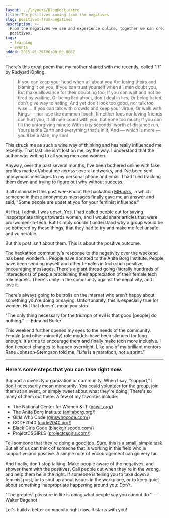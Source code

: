 ```yaml
---
layout: ../layouts/BlogPost.astro
title: The positives coming from the negatives
slug: positives-from-negatives
description: >-
  From the negatives we see and experience online, together we can create
  positives.
tags:
  - learning
  - events
added: 2015-01-20T06:00:00.000Z
---
```


There's this great poem that my mother shared with me recently, called "If" by Rudyard Kipling.

> If you can keep your head when all about you
> Are losing theirs and blaming it on you,
> If you can trust yourself when all men doubt you,
> But make allowance for their doubting too;
> If you can wait and not be tired by waiting,
> Or being lied about, don't deal in lies,
> Or being hated, don't give way to hating,
> And yet don't look too good, nor talk too wise
> …
> If you can talk with crowds and keep your virtue,
> Or walk with Kings — nor lose the common touch,
> If neither foes nor loving friends can hurt you,
> If all men count with you, but none too much;
> If you can fill the unforgiving minute
> With sixty seconds' worth of distance run,
> Yours is the Earth and everything that's in it,
> And — which is more — you'll be a Man, my son!

This struck me as such a wise way of thinking and has really influenced me recently. That last line isn't lost on me, by the way. I understand that the author was writing to all young men and women.

Anyway, over the past several months, I've been bothered online with fake profiles made of/about me across several networks, and I've been sent anonymous messages to my personal phone and email. I had tried tracking them down and trying to figure out why without success.

It all culminated this past weekend at the hackathon [MHacks](https://www.mhacks.org/), in which someone in these anonymous messages finally gave me an answer and said, "Some people are upset at you for your feminist influence."

At first, I admit, I was upset. Yes, I had called people out for saying inappropriate things towards women, and I would share articles that were pro-women-in-tech. But I simply couldn't understand why a group would be so bothered by those things, that they had to try and make me feel unsafe and vulnerable.

But this post isn't about them. This is about the positive outcome.

The hackathon community's response to the negativity over the weekend has been wonderful. People have donated to the Anita Borg Institute. People have been sending myself and other females in tech such positive, encouraging messages. There's a giant thread going (literally hundreds of interactions) of people proclaiming their appreciation of their female tech role models. There's unity in the community against the negativity, and I love it.

There's always going to be trolls on the internet who aren't happy about something you're doing or saying. Unfortunately, this is especially true for women. But that doesn't mean you stop.

"The only thing necessary for the triumph of evil is that good \[people] do nothing."
— Edmund Burke

This weekend further opened my eyes to the needs of the community. Female (and other minority) role models have been silenced for long enough. It's time to encourage them and finally make tech more inclusive. I don't expect changes to happen overnight. Like one of my brilliant mentors Rane Johnson-Stempson told me, "Life is a marathon, not a sprint."

---

### Here's some steps that you can take right now.

Support a diversity organization or community. When I say, "support," I don't necessarily mean monetarily. You could volunteer for the group, join them at an event, or simply tweet about what they're doing. There's so many of them out there. A few of my favorites include:

- The National Center for Women & IT ([ncwit.org/](https://www.ncwit.org/))
- The Anita Borg Institute ([anitaborg.org/](https://anitaborg.org/))
- Girls Who Code ([girlswhocode.com/](https://girlswhocode.com/))
- CODE2040 ([code2040.org/](https://www.code2040.org/))
- Black Girls Code ([blackgirlscode.com/](https://www.blackgirlscode.com/))
- ProjectCSGIRLS ([projectcsgirls.com/](https://www.projectcsgirls.com/))

Tell someone that they're doing a good job. Sure, this is a small, simple task. But all of us can think of someone that is working in this field who is supportive and positive. A simple note of encouragement can go very far.

And finally, don't stop talking. Make people aware of the negatives, and shower them with the positives. Call people out when they're in the wrong, and help them be in the right.
If someone is telling you to take down a feminist post, or to shut up about issues in the workplace, or to keep quiet about something inappropriate happening around you: Don't.

"The greatest pleasure in life is doing what people say you cannot do." — Walter Bagehot

Let's build a better community right now. It starts with you!
